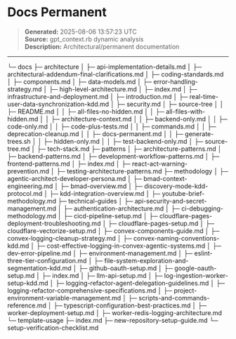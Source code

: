# Docs Permanent

> **Generated:** 2025-08-06 13:57:23 UTC  
> **Source:** gpt_context.rb dynamic analysis  
> **Description:** Architectural/permanent documentation

---

└─ docs
  ├─ architecture
  │ ├─ api-implementation-details.md
  │ ├─ architectural-addendum-final-clarifications.md
  │ ├─ coding-standards.md
  │ ├─ components.md
  │ ├─ data-models.md
  │ ├─ error-handling-strategy.md
  │ ├─ high-level-architecture.md
  │ ├─ index.md
  │ ├─ infrastructure-and-deployment.md
  │ ├─ introduction.md
  │ ├─ real-time-user-data-synchronization-kdd.md
  │ ├─ security.md
  │ ├─ source-tree
  │ │ ├─ README.md
  │ │ ├─ all-files-no-hidden.md
  │ │ ├─ all-files-with-hidden.md
  │ │ ├─ architecture-context.md
  │ │ ├─ backend-only.md
  │ │ ├─ code-only.md
  │ │ ├─ code-plus-tests.md
  │ │ ├─ commands.md
  │ │ ├─ deprecation-cleanup.md
  │ │ ├─ docs-permanent.md
  │ │ ├─ generate-trees.sh
  │ │ ├─ hidden-only.md
  │ │ ├─ test-backend-only.md
  │ ├─ source-tree.md
  │ ├─ tech-stack.md
  ├─ patterns
  │ ├─ architecture-patterns.md
  │ ├─ backend-patterns.md
  │ ├─ development-workflow-patterns.md
  │ ├─ frontend-patterns.md
  │ ├─ index.md
  │ ├─ react-act-warning-prevention.md
  │ ├─ testing-architecture-patterns.md
  ├─ methodology
  │ ├─ agentic-architect-developer-persona.md
  │ ├─ bmad-context-engineering.md
  │ ├─ bmad-overview.md
  │ ├─ discovery-mode-kdd-protocol.md
  │ ├─ kdd-integration-overview.md
  │ ├─ youtube-brief-methodology.md
  ├─ technical-guides
  │ ├─ api-security-and-secret-management.md
  │ ├─ authentication-architecture.md
  │ ├─ ci-debugging-methodology.md
  │ ├─ cicd-pipeline-setup.md
  │ ├─ cloudflare-pages-deployment-troubleshooting.md
  │ ├─ cloudflare-pages-setup.md
  │ ├─ cloudflare-vectorize-setup.md
  │ ├─ convex-components-guide.md
  │ ├─ convex-logging-cleanup-strategy.md
  │ ├─ convex-naming-conventions-kdd.md
  │ ├─ cost-effective-logging-in-convex-agentic-systems.md
  │ ├─ dev-error-pipeline.md
  │ ├─ environment-management.md
  │ ├─ eslint-three-tier-configuration.md
  │ ├─ file-system-exploration-and-segmentation-kdd.md
  │ ├─ github-oauth-setup.md
  │ ├─ google-oauth-setup.md
  │ ├─ index.md
  │ ├─ llm-api-setup.md
  │ ├─ log-ingestion-worker-setup-kdd.md
  │ ├─ logging-refactor-agent-delegation-guidelines.md
  │ ├─ logging-refactor-comprehensive-specifications.md
  │ ├─ project-environment-variable-management.md
  │ ├─ scripts-and-commands-reference.md
  │ ├─ typescript-configuration-best-practices.md
  │ ├─ worker-deployment-setup.md
  │ ├─ worker-redis-logging-architecture.md
  └─ template-usage
    ├─ index.md
    ├─ new-repository-setup-guide.md
    └─ setup-verification-checklist.md